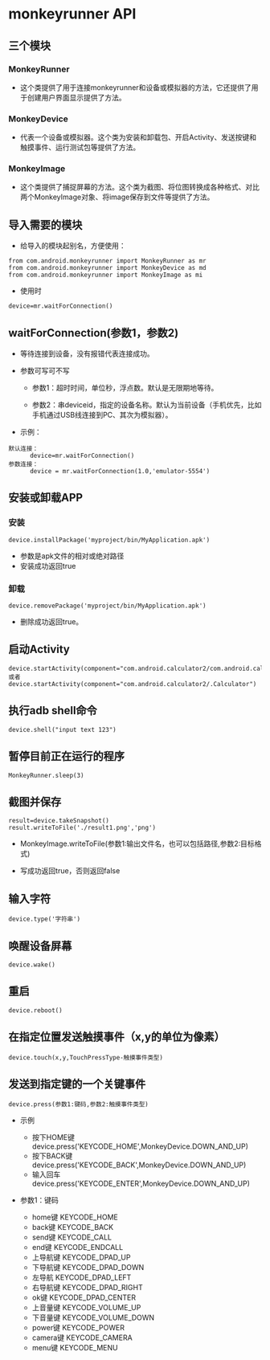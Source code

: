 # monkeyrunner API

## 三个模块

### MonkeyRunner 

  - 这个类提供了用于连接monkeyrunner和设备或模拟器的方法，它还提供了用于创建用户界面显示提供了方法。    

### MonkeyDevice
  
  - 代表一个设备或模拟器。这个类为安装和卸载包、开启Activity、发送按键和触摸事件、运行测试包等提供了方法。
    
### MonkeyImage
  
  - 这个类提供了捕捉屏幕的方法。这个类为截图、将位图转换成各种格式、对比两个MonkeyImage对象、将image保存到文件等提供了方法。

## 导入需要的模块

  - 给导入的模块起别名，方便使用：

```
from com.android.monkeyrunner import MonkeyRunner as mr
from com.android.monkeyrunner import MonkeyDevice as md
from com.android.monkeyrunner import MonkeyImage as mi
```
  
  - 使用时

```
device=mr.waitForConnection() 
```

## waitForConnection(参数1，参数2)

  - 等待连接到设备，没有报错代表连接成功。
  
  - 参数可写可不写
  
    - 参数1：超时时间，单位秒，浮点数。默认是无限期地等待。
    
    - 参数2：串deviceid，指定的设备名称。默认为当前设备（手机优先，比如手机通过USB线连接到PC、其次为模拟器）。

  - 示例：

```
默认连接：
      device=mr.waitForConnection()
参数连接：
      device = mr.waitForConnection(1.0,'emulator-5554')
```

## 安装或卸载APP

### 安装

```
device.installPackage('myproject/bin/MyApplication.apk')
```

  - 参数是apk文件的相对或绝对路径
  - 安装成功返回true

### 卸载

```
device.removePackage('myproject/bin/MyApplication.apk')
```

  - 删除成功返回true。

## 启动Activity

```
device.startActivity(component="com.android.calculator2/com.android.calculator2.Calculator")
或者
device.startActivity(component="com.android.calculator2/.Calculator")
```

## 执行adb shell命令

```
device.shell("input text 123")
```

## 暂停目前正在运行的程序

```
MonkeyRunner.sleep(3)
```

## 截图并保存

```
result=device.takeSnapshot()
result.writeToFile('./result1.png','png')
```

  - MonkeyImage.writeToFile(参数1:输出文件名，也可以包括路径,参数2:目标格式)
  
  - 写成功返回true，否则返回false

## 输入字符

```
device.type('字符串')
```

## 唤醒设备屏幕

```
device.wake()
```

## 重启

```
device.reboot()
```

## 在指定位置发送触摸事件（x,y的单位为像素）

```
device.touch(x,y,TouchPressType-触摸事件类型)
```

## 发送到指定键的一个关键事件

```
device.press(参数1:键码,参数2:触摸事件类型)
```

  - 示例
    
    - 按下HOME键 device.press('KEYCODE_HOME',MonkeyDevice.DOWN_AND_UP) 
    - 按下BACK键 device.press('KEYCODE_BACK',MonkeyDevice.DOWN_AND_UP) 
    - 输入回车 device.press('KEYCODE_ENTER',MonkeyDevice.DOWN_AND_UP)

  - 参数1：键码
    
    - home键 KEYCODE_HOME 
    - back键 KEYCODE_BACK 
    - send键 KEYCODE_CALL 
    - end键 KEYCODE_ENDCALL 
    - 上导航键 KEYCODE_DPAD_UP 
    - 下导航键 KEYCODE_DPAD_DOWN 
    - 左导航 KEYCODE_DPAD_LEFT 
    - 右导航键 KEYCODE_DPAD_RIGHT  
    - ok键 KEYCODE_DPAD_CENTER 
    - 上音量键 KEYCODE_VOLUME_UP  
    - 下音量键 KEYCODE_VOLUME_DOWN 
    - power键 KEYCODE_POWER 
    - camera键 KEYCODE_CAMERA 
    - menu键 KEYCODE_MENU 
